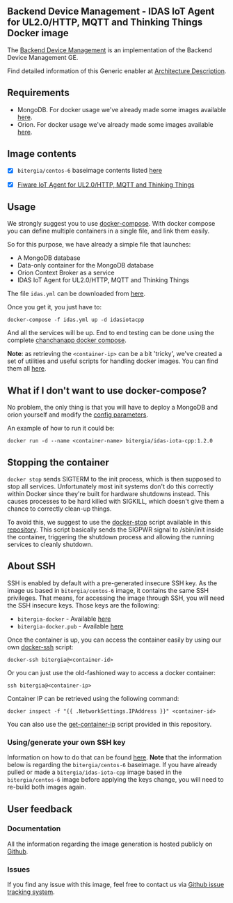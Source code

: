 ## Backend Device Management - IDAS IoT Agent for UL2.0/HTTP, MQTT and Thinking Things Docker image

The [Backend Device Management](http://catalogue.fiware.org/enablers/backend-device-management-idas) is an implementation of the Backend Device Management GE. 

Find detailed information of this Generic enabler at [Architecture Description](https://forge.fiware.org/plugins/mediawiki/wiki/fiware/index.php/FIWARE.ArchitectureDescription.IoT.Backend.DeviceManagement).

## Requirements

- MongoDB. For docker usage we've already made some images available [here](https://registry.hub.docker.com/u/bitergia/mongodb/).
- Orion. For docker usage we've already made some images available [here](https://registry.hub.docker.com/u/bitergia/fiware-orion/).


## Image contents

- [x] `bitergia/centos-6` baseimage contents listed [here](https://github.com/Bitergia/docker/tree/master/baseimages/centos#image-contents)
- [x] [Fiware IoT Agent for UL2.0/HTTP, MQTT and Thinking Things](https://github.com/telefonicaid/fiware-IoTAgent-Cplusplus)


## Usage

We strongly suggest you to use [docker-compose](https://docs.docker.com/compose/). With docker compose you can define multiple containers in a single file, and link them easily. 

So for this purpose, we have already a simple file that launches:

   * A MongoDB database
   * Data-only container for the MongoDB database
   * Orion Context Broker as a service
   * IDAS IoT Agent for UL2.0/HTTP, MQTT and Thinking Things

The file `idas.yml` can be downloaded from [here](https://raw.githubusercontent.com/Bitergia/fiware-chanchan/master/docker/compose/idas.yml).

Once you get it, you just have to:

```
docker-compose -f idas.yml up -d idasiotacpp
```
And all the services will be up. End to end testing can be done using the complete [chanchanapp docker compose](https://github.com/Bitergia/fiware-chanchan/blob/master/docker/compose/chanchan-new.yml).

**Note**: as retrieving the `<container-ip>` can be a bit 'tricky', we've created a set of utilities and useful scripts for handling docker images. You can find them all [here](https://github.com/Bitergia/docker/tree/master/utils).

 
## What if I don't want to use docker-compose?

No problem, the only thing is that you will have to deploy a MongoDB and orion yourself and modify the [config parameters](https://github.com/Bitergia/fiware-chanchan/blob/master/docker/images/idas/iota-cpp/1.2.0/config.json).

An example of how to run it could be:

```
docker run -d --name <container-name> bitergia/idas-iota-cpp:1.2.0
```


## Stopping the container

`docker stop` sends SIGTERM to the init process, which is then supposed to stop all services. Unfortunately most init systems don't do this correctly within Docker since they're built for hardware shutdowns instead. This causes processes to be hard killed with SIGKILL, which doesn't give them a chance to correctly clean-up things.

To avoid this, we suggest to use the [docker-stop](https://github.com/Bitergia/docker/tree/master/utils#docker-stop) script available in this [repository](https://github.com/Bitergia/docker/tree/master/utils). This script basically sends the SIGPWR signal to /sbin/init inside the container, triggering the shutdown process and allowing the running services to cleanly shutdown.

## About SSH

SSH is enabled by default with a pre-generated insecure SSH key. As the image us based in `bitergia/centos-6` image, it contains the same SSH privileges.
That means, for accessing the image through SSH, you will need the SSH insecure keys. Those keys are the following:

* `bitergia-docker` - Available [here](https://raw.githubusercontent.com/Bitergia/docker/master/baseimages/bitergia-docker)
* `bitergia-docker.pub` - Available [here](https://raw.githubusercontent.com/Bitergia/docker/master/baseimages/bitergia-docker.pub)

Once the container is up, you can access the container easily by using our own [docker-ssh](https://github.com/Bitergia/docker/tree/master/utils#docker-ssh) script:

```
docker-ssh bitergia@<container-id>
```

Or you can just use the old-fashioned way to access a docker container: 

```
ssh bitergia@<container-ip>
```

Container IP can be retrieved using the following command:

```
docker inspect -f "{{ .NetworkSettings.IPAddress }}" <container-id>
```

You can also use the [get-container-ip](https://github.com/Bitergia/docker/tree/master/utils#get-container-ip) script provided in this repository. 

### Using/generate your own SSH key

Information on how to do that can be found [here](https://github.com/Bitergia/docker/tree/master/baseimages/centos#about-ssh).
**Note** that the information below is regarding the `bitergia/centos-6` baseimage. If you have already pulled or made a `bitergia/idas-iota-cpp` image based in the `bitergia/centos-6` image before applying the keys change, you will need to re-build both images again.

## User feedback

### Documentation

All the information regarding the image generation is hosted publicly on [Github](https://github.com/Bitergia/fiware-chanchan/tree/master/docker/images/idas/iota-cpp).

### Issues

If you find any issue with this image, feel free to contact us via [Github issue tracking system](https://github.com/Bitergia/fiware-chanchan/issues).
